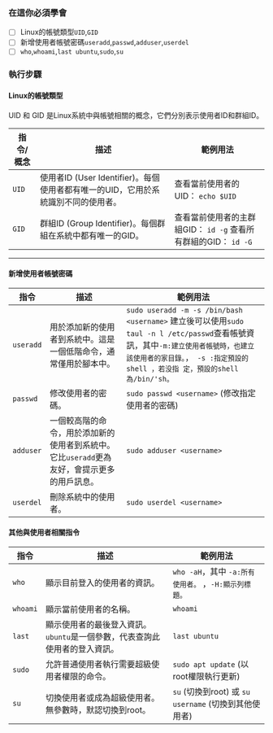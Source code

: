 ### 在這你必須學會
- [ ] Linux的帳號類型`UID`,`GID`
- [ ] 新增使用者帳號密碼`useradd`,`passwd`,`adduser`,`userdel`
- [ ] `who`,`whoami`,`last ubuntu`,`sudo`,`su`

### 執行步驟
#### Linux的帳號類型
UID 和 GID 是Linux系統中與帳號相關的概念，它們分別表示使用者ID和群組ID。

| 指令/概念 | 描述    | 範例用法     |
|----------|------------------|----------|
| `UID`    | 使用者ID (User Identifier)。每個使用者都有唯一的UID，它用於系統識別不同的使用者。 | 查看當前使用者的UID： `echo $UID`                  |
| `GID`    | 群組ID (Group Identifier)。每個群組在系統中都有唯一的GID。 | 查看當前使用者的主群組GID： `id -g` 查看所有群組的GID： `id -G` |

---

#### 新增使用者帳號密碼
| 指令        | 描述              | 範例用法            |
|-------------|---------|---------------|
| `useradd`   | 用於添加新的使用者到系統中。這是一個低階命令，通常僅用於腳本中。 | `sudo useradd -m -s /bin/bash <username>` 建立後可以使用`sudo taul -n l /etc/passwd`查看帳號資訊，其中`-m:建立使用者帳號時，也建立該使用者的家目錄。`，　`-s :指定預設的shell ，若没指 定，預設的shell 為/bin/'sh。`                                |
| `passwd`    | 修改使用者的密碼。                                        | `sudo passwd <username>` (修改指定使用者的密碼)          |
| `adduser`   | 一個較高階的命令，用於添加新的使用者到系統中。它比`useradd`更為友好，會提示更多的用戶訊息。 | `sudo adduser <username>`                               |
| `userdel`   | 刪除系統中的使用者。                                       | `sudo userdel <username>`                                |

#### 其他與使用者相關指令

| 指令           | 描述         | 範例用法                                          |
|----------|-------|-------|
| `who`  | 顯示目前登入的使用者的資訊。 | `who -aH`，其中   `-a:所有使用者。`  ，`-H:顯示列標題。` |
| `whoami`       | 顯示當前使用者的名稱。 | `whoami` |
| `last`   | 顯示使用者的最後登入資訊。`ubuntu`是一個參數，代表查詢此使用者的登入資訊。 | `last ubuntu`   |
| `sudo`   | 允許普通使用者執行需要超級使用者權限的命令。    | `sudo apt update` (以root權限執行更新)    |
| `su`  | 切換使用者或成為超級使用者。無參數時，默認切換到root。  | `su` (切換到root) 或 `su username` (切換到其他使用者) |
